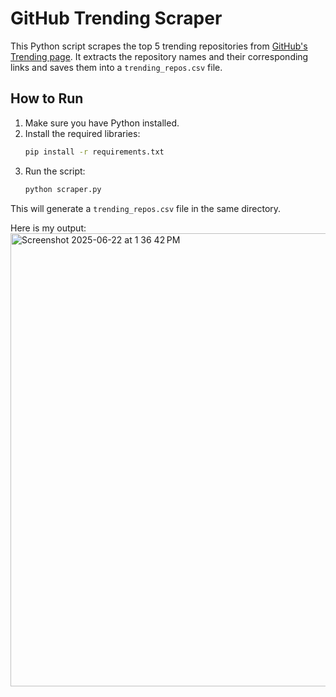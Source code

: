 # GitHub Trending Scraper

This Python script scrapes the top 5 trending repositories from [GitHub's Trending page](https://github.com/trending). It extracts the repository names and their corresponding links and saves them into a `trending_repos.csv` file.

## How to Run

1.  Make sure you have Python installed.
2.  Install the required libraries:
    ```bash
    pip install -r requirements.txt
    ```
3.  Run the script:
    ```bash
    python scraper.py
    ```

This will generate a `trending_repos.csv` file in the same directory. 

Here is my output:
<img width="725" alt="Screenshot 2025-06-22 at 1 36 42 PM" src="https://github.com/user-attachments/assets/e485822c-d464-4822-92ba-0c1e68100947" />
